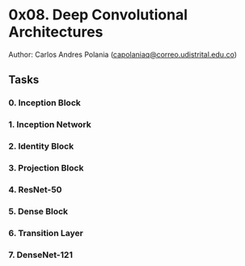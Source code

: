# 0x08. Deep Convolutional Architectures

Author: Carlos Andres Polania (capolaniaq@correo.udistrital.edu.co)


## Tasks

### 0. Inception Block

### 1. Inception Network

### 2. Identity Block

### 3. Projection Block

### 4. ResNet-50

### 5. Dense Block

### 6. Transition Layer

### 7. DenseNet-121